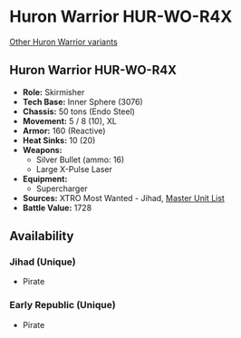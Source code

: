 # Huron Warrior HUR-WO-R4X

[Other Huron Warrior variants](../huron_warrior.md)

## Huron Warrior HUR-WO-R4X
- **Role:** Skirmisher
- **Tech Base:** Inner Sphere (3076)
- **Chassis:** 50 tons (Endo Steel)
- **Movement:** 5 / 8 (10), XL
- **Armor:** 160 (Reactive)
- **Heat Sinks:** 10 (20)
- **Weapons:**
  - Silver Bullet (ammo: 16)
  - Large X-Pulse Laser
- **Equipment:**
  - Supercharger
- **Sources:** XTRO Most Wanted - Jihad, [Master Unit List](http://masterunitlist.info/Unit/Details/5782/huron-warrior-hur-wo-r4x)
- **Battle Value:** 1728

## Availability

### Jihad (Unique)
- Pirate

### Early Republic (Unique)
- Pirate

